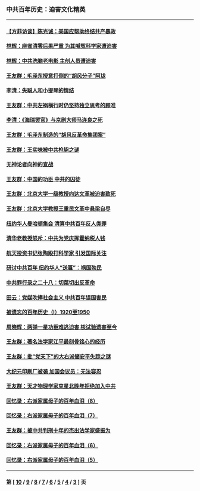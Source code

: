 ### 中共百年历史：迫害文化精英
---
#### [【方菲访谈】陈光诚：美国应帮助终结共产暴政](../../pages/nf1176111/n13759521.md?08010430) 
#### [林辉：麻雀清零后果严重 为其喊冤科学家遭迫害](../../pages/nf1176111/n13746900.md?08010430) 
#### [林辉：中共洗脑老电影 主创人员遭迫害](../../pages/nf1176111/n13699437.md?08010430) 
#### [王友群：毛泽东授意打倒的“胡风分子”阿垅](../../pages/nf1176111/n13592541.md?08010430) 
#### [李清：失聪人和小提琴的情结](../../pages/nf1176111/n13459280.md?08010430) 
#### [王友群：中共左祸横行时仍坚持独立思考的顾准](../../pages/nf1176111/n13444722.md?08010430) 
#### [李清：《海瑞罢官》与京剧大师马连良之死](../../pages/nf1176111/n13412316.md?08010430) 
#### [王友群：毛泽东制造的“胡风反革命集团案”](../../pages/nf1176111/n13324909.md?08010430) 
#### [王友群：王实味被中共枪毙之谜](../../pages/nf1176111/n13307502.md?08010430) 
#### [无神论者向神的宣战](../../pages/nf1176111/n13281535.md?08010430) 
#### [王友群：中国的功臣 中共的囚徒](../../pages/nf1176111/n13291790.md?08010430) 
#### [王友群：北京大学一级教授向达文革被迫害致死](../../pages/nf1176111/n13150966.md?08010430) 
#### [王友群：北京大学教授王重民文革中悬梁自尽](../../pages/nf1176111/n13084645.md?08010430) 
#### [纽约华人曼哈顿集会 清算中共百年反人类罪](../../pages/nf1176111/n13084157.md?08010430) 
#### [清华老教授怒斥：中共为党庆挥霍纳税人钱](../../pages/nf1176111/n13071430.md?08010430) 
#### [航天投资书记张陶殴打科学家 引发国际关注](../../pages/nf1176111/n13069132.md?08010430) 
#### [研讨中共百年 纽约华人“送匾”：祸国殃民](../../pages/nf1176111/n13057367.md?08010430) 
#### [中共罪行录之二十八：切菜切出反革命](../../pages/nf1176111/n13030600.md?08010430) 
#### [田云：党媒吹捧社会主义 中共百年误国害民](../../pages/nf1176111/n13006682.md?08010430) 
#### [被遗忘的百年历史（I）1920至1950](../../pages/nf1176111/n12986411.md?08010430) 
#### [周晓辉：两弹一星功臣难逃迫害 核试验遗害至今](../../pages/nf1176111/n12974997.md?08010430) 
#### [王友群：著名法学家江平最刻骨铭心的经历](../../pages/nf1176111/n12970787.md?08010430) 
#### [王友群：批“党天下”的大右派储安平失踪之谜](../../pages/nf1176111/n12954229.md?08010430) 
#### [大纪元印刷厂被袭 加国会议员：无法容忍](../../pages/nf1176111/n12883028.md?08010430) 
#### [王友群：天才物理学家束星北晚年拒绝加入中共](../../pages/nf1176111/n12792913.md?08010430) 
#### [回忆录：右派家属母子的百年血泪（8）](../../pages/nf1176111/n12706196.md?08010430) 
#### [回忆录：右派家属母子的百年血泪（7）](../../pages/nf1176111/n12706191.md?08010430) 
#### [王友群：被中共判刑十年的杰出法学家盛振为](../../pages/nf1176111/n12706141.md?08010430) 
#### [回忆录：右派家属母子的百年血泪（6）](../../pages/nf1176111/n12698863.md?08010430) 
#### [回忆录：右派家属母子的百年血泪（5）](../../pages/nf1176111/n12692515.md?08010430) 

---
#### 第 [ [10](./10.md?08010430) / [9](./9.md?08010430) / [8](./8.md?08010430) / [7](./7.md?08010430) / [6](./6.md?08010430) / [5](./5.md?08010430) / [4](./4.md?08010430) / [3](./3.md?08010430) ] 页
